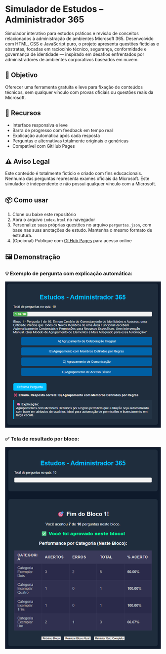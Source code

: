 # Simulador de Estudos – Administrador 365

Simulador interativo para estudos práticos e revisão de conceitos relacionados à administração de ambientes Microsoft 365. Desenvolvido com HTML, CSS e JavaScript puro, o projeto apresenta questões fictícias e abstratas, focadas em raciocínio técnico, segurança, conformidade e governança de identidade — inspirado em desafios enfrentados por administradores de ambientes corporativos baseados em nuvem.

## 🎯 Objetivo

Oferecer uma ferramenta gratuita e leve para fixação de conteúdos técnicos, sem qualquer vínculo com provas oficiais ou questões reais da Microsoft.

## 🚀 Recursos

- Interface responsiva e leve  
- Barra de progresso com feedback em tempo real  
- Explicação automática após cada resposta  
- Perguntas e alternativas totalmente originais e genéricas  
- Compatível com GitHub Pages  

## ⚠️ Aviso Legal

Este conteúdo é totalmente fictício e criado com fins educacionais. Nenhuma das perguntas representa exames oficiais da Microsoft. Este simulador é independente e não possui qualquer vínculo com a Microsoft.

## 📦 Como usar

1. Clone ou baixe este repositório  
2. Abra o arquivo `index.html` no navegador  
3. Personalize suas próprias questões no arquivo `perguntas.json`, com base nas suas anotações de estudo. Mantenha o mesmo formato de estrutura.  
4. (Opcional) Publique com [GitHub Pages](https://pages.github.com/) para acesso online  

## 🖼️ Demonstração

### 💡 Exemplo de pergunta com explicação automática:
![Simulador em execução – pergunta](./assets/simulador-explicacao.png)

### ✅ Tela de resultado por bloco:
![Resultado por bloco](./assets/simulador-resultado.png)

